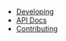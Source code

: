 - [Developing](/getting-started/developing.md)
- [API Docs](/api-docs/)
- [Contributing](/getting-started/contributing.md)